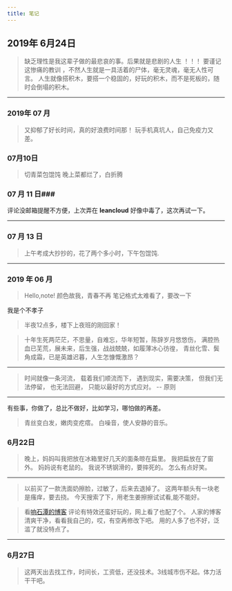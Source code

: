 ```yaml
---
title: 笔记
---
```

## 2019年 6月24日 ##
> 缺乏理性是我这辈子做的最悲哀的事。后果就是悲剧的人生 ！！！
> 要谨记这惨痛的教训 ，不然人生就是一具活着的尸体，毫无灵魂，毫无人性可言。
> 人生就像搭积木，要搭一个稳固的，好玩的积木，而不是死板的，随时会倒塌的积木。

------

### 2019年 07 月
> 又抑郁了好长时间，真的好浪费时间那！ 玩手机真坑人，自己免疫力又差。


### 07月10日 ###
> 切青菜包馄饨
> 晚上菜都烂了，白折腾

### 07 月 11 日###
评论没邮箱提醒不方便，上次弄在 **leancloud** 好像中毒了，这次再试一下。

------

### 07 月 13 日 
> 上午考成大抄抄的，花了两个多小时，下午包馄饨.


------

### 2019 年 06 月 ###

>Hello,note!
>颜色故我，青春不再
笔记格式太难看了，要改一下

我是个不孝子 
>半夜12点多，楼下上夜班的刚回家！

> 十年生死两茫茫，不思量，自难忘，华年短暂，陈辞岁月悠悠伤，
> 满腔热血已芜荒，展未来，后生强，战战兢兢，如履薄冰心彷徨，
> 青丝化雪、鬓角成霜，已是英雄迟暮，人生怎慷慨激昂？

___

>时间就像一条河流，
>载着我们顺流而下，
>遇到现实，需要决策，
>但我们无法停留，
>也无法回避，
>只能以最好的方式应对。
>                                                  -- 原则
___

有些事，你做了，总比不做好，比如学习，哪怕做的再差。

>青丝变白发，嫩肉变疙瘩。
>白噪音，使人安静的音乐。

### 6月22日 ###
> 晚上，妈妈叫我把放在冰箱里好几天的面条晾在扁里。
> 我把扁放在了窗外。
> 妈妈说有老鼠的。
> 我说不锈钢滑的，要摔死的。
> 怎么有点好笑。

------ 
> 以前买了一款洗面奶擦脸，过敏了，后来去退掉了。
> 这两年额头有一块老是瘙痒，要去挠。
> 今天搜索了下，用老生姜擦擦试试看,能不能好。

> 看[响石潭的博客](https://www.xiangshitan.com) 评论有特效还蛮好玩的，网上看了也配了个。
> 人家的博客清爽干净，看看我自己的，哎，有空再修改下吧。
> 用的人多了也不好，泛滥了就没特点了。


------ 

### 6月27日 ###
> 这两天出去找工作，时间长，工资低，还没技术。3线城市伤不起。体力活干干吧。
